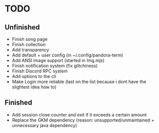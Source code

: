 # TODO

## Unfinished
- Finish song page
- Finish collection
- Add transparency
- Add default + user config (in ~/.config/pandora-term)
- Add ANSI image support (started in Img.mjs)
- Finish notification system (fix glitchiness)
- Finish Discord RPC system
- Add options to the cli
- Make Login more reliable (last on the list because i dont have the slightest idea how to)

## Finished
- Add session close counter and exit if it exceeds a certain amount
- Replace the GKM dependency (reason: unsupported/unmaintained + unnecessary java dependency)